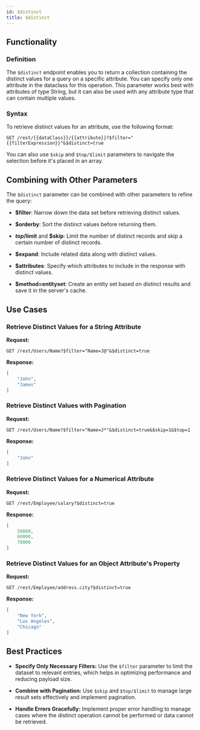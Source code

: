 ```yaml
---
id: $distinct
title: $distinct 
---
```



## Functionality

### Definition

The `$distinct` endpoint enables you to return a collection containing the distinct values for a query on a specific attribute. You can specify only one attribute in the dataclass for this operation. This parameter works best with attributes of type String, but it can also be used with any attribute type that can contain multiple values.

### Syntax

To retrieve distinct values for an attribute, use the following format:

```
GET /rest/{{dataClass}}/{{attribute}}?$filter="{{filterExpression}}"&$distinct=true
```

You can also use `$skip` and `$top/$limit` parameters to navigate the selection before it's placed in an array.


## Combining with Other Parameters

The `$distinct` parameter can be combined with other parameters to refine the query:

- **$filter**: Narrow down the data set before retrieving distinct values.

- **$orderby**: Sort the distinct values before returning them.

- **$top/$limit** and **$skip**: Limit the number of distinct records and skip a certain number of distinct records.

- **$expand**: Include related data along with distinct values.

- **$attributes**: Specify which attributes to include in the response with distinct values.

- **$method=entityset**: Create an entity set based on distinct results and save it in the server's cache.


## Use Cases

### Retrieve Distinct Values for a String Attribute

**Request:**

```
GET /rest/Users/Name?$filter="Name=J@"&$distinct=true
```

**Response:**

```json
[
    "John",
    "James"
]
```

### Retrieve Distinct Values with Pagination

**Request:**

```
GET /rest/Users/Name?$filter="Name=J*"&$distinct=true&$skip=1&$top=1
```

**Response:**

```json
[
    "John"
]
```

### Retrieve Distinct Values for a Numerical Attribute

**Request:**

```
GET /rest/Employee/salary?$distinct=true
```

**Response:**

```json
[
    50000,
    60000,
    70000
]
```

### Retrieve Distinct Values for an Object Attribute's Property

**Request:**

```
GET /rest/Employee/address.city?$distinct=true
```

**Response:**

```json
[
    "New York",
    "Los Angeles",
    "Chicago"
]
```



## Best Practices

- **Specify Only Necessary Filters:** Use the `$filter` parameter to limit the dataset to relevant entries, which helps in optimizing performance and reducing payload size.

- **Combine with Pagination:** Use `$skip` and `$top/$limit` to manage large result sets effectively and implement pagination.

- **Handle Errors Gracefully:** Implement proper error handling to manage cases where the distinct operation cannot be performed or data cannot be retrieved.
